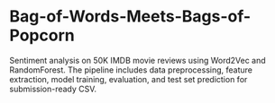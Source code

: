 # Bag-of-Words-Meets-Bags-of-Popcorn
Sentiment analysis on 50K IMDB movie reviews using Word2Vec and RandomForest. The pipeline includes data preprocessing, feature extraction, model training, evaluation, and test set prediction for submission-ready CSV.
